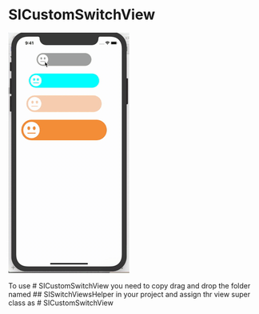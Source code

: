 # SICustomSwitchView

![CustomSwitch.gif](CustomSwitch.gif)


To use # SICustomSwitchView you need to copy drag and drop the folder named ## SISwitchViewsHelper in your project and assign thr view super class as # SICustomSwitchView
